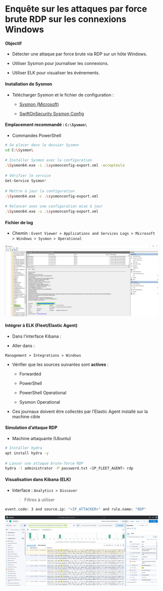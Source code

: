 # Enquête sur les attaques par force brute RDP sur les connexions Windows

#### Objectif

- Détecter une attaque par force brute via RDP sur un hôte Windows.

- Utiliser Sysmon pour journaliser les connexions.

- Utiliser ELK pour visualiser les événements.

#### Installation de Sysmon

- Télécharger Sysmon et le fichier de configuration :

  - [Sysmon (Microsoft)](https://learn.microsoft.com/en-us/sysinternals/downloads/sysmon)

  - [SwiftOnSecurity Sysmon Config](https://github.com/SwiftOnSecurity/sysmon-config)

#### Emplacement recommandé : `C:\Sysmon\`

- Commandes PowerShell

```sh
# Se placer dans le dossier Sysmon
cd C:\Sysmon\

# Installer Sysmon avec la configuration
.\Sysmon64.exe -i .\sysmonconfig-export.xml -accepteula

# Vérifier le service
Get-Service Sysmon*

# Mettre à jour la configuration
.\Sysmon64.exe -c .\sysmonconfig-export.xml

# Relancer avec une configuration mise à jour
.\Sysmon64.exe -u .\sysmonconfig-export.xml
```

#### Fichier de log

- Chemin : `Event Viewer > Applications and Services Logs > Microsoft > Windows > Sysmon > Operational`

![ELK](/Elastic_Stack_Windows/assets/01.png)

#### Intégrer à ELK (Fleet/Elastic Agent)

- Dans l’interface Kibana :

- Aller dans :

`Management > Integrations > Windows` 

- Vérifier que les sources suivantes sont **actives** :
 
  - Forwarded 

  - PowerShell

  - PowerShell Operational

  - Sysmon Operational

- Ces journaux doivent être collectés par l’Elastic Agent installé sur la machine cible

#### Simulation d’attaque RDP

- Machine attaquante (Ubuntu)

```sh
# Installer hydra
apt install hydra -y

# Lancer une attaque brute-force RDP
hydra -l administrator -P password.txt <IP_FLEET_AGENT> rdp
```

#### Visualisation dans Kibana (ELK)

- Interface : `Analytics > Discover`
  > Filtres à utiliser

```sh
event.code: 3 and source.ip: "<IP_ATTACKER>" and rule.name: "RDP"
```

![ELK](/Elastic_Stack_Windows/assets/02.png)
